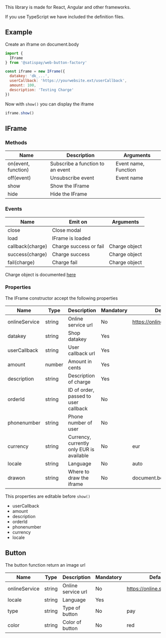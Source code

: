 This library is made for React, Angular and other frameworks.

If you use TypeScript we have included the definition files.

## Example

Create an iframe on document.body
```javascript
import {
  IFrame
} from '@satispay/web-button-factory'

const iframe = new IFrame({
  datakey: 'dk_...',
  userCallback: 'https://yourwebsite.ext/userCallback',
  amount: 100,
  description: 'Testing Charge'
})
```

Now with `show()` you can display the iframe
```javascript
iframe.show()
```

## IFrame

### Methods

| Name | Description | Arguments |
| - | - | - |
| on(event, function) | Subscribe a function to an event | Event name, Function
| off(event) | Unsubscribe event | Event name |
| show | Show the IFrame | |
| hide | Hide the IFrame | |

### Events

| Name | Emit on | Arguments |
| - | - | - |
| close | Close modal | 
| load | IFrame is loaded |
| callback(charge) | Charge success or fail | Charge object |
| success(charge) | Charge success | Charge object |
| fail(charge) | Charge fail | Charge object |

Charge object is documented [here](https://s3-eu-west-1.amazonaws.com/docs.online.satispay.com/index.html#api-charges)

### Properties

The IFrame constructor accept the following properties

| Name | Type | Description | Mandatory | Default | Values |
| - | - | - | - | - | - |
| onlineService | string | Online service url | No | https://online.satispay.com |
| datakey | string | Shop datakey | Yes |
| userCallback | string | User callback url | Yes |
| amount | number | Amount in cents | Yes |
| description | string | Description of charge | Yes |
| orderId | string | ID of order, passed to user callback | No |
| phonenumber | string | Phone number of user | No |
| currency | string | Currency, currently only EUR is available | No | eur | eur |
| locale | string | Language | No | auto | it, en |
| drawon | string | Where to draw the iframe | No | document.body |

This properties are editable before `show()`
- userCallback
- amount
- description
- orderId
- phonenumber
- currency
- locale

## Button

The button function return an image url

| Name | Type | Description | Mandatory | Default | Values |
| - | - | - | - | - | - |
| onlineService | string | Online service url | No | https://online.satispay.com | |
| locale | string | Language | Yes |  | it, en |
| type | string | Type of button | No | pay | pay, donate |
| color | string | Color of button | No | red | red, white |
